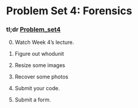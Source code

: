 # Problem Set 4: Forensics
### tl;dr [Problem_set4](http://docs.cs50.net/2017/x/psets/4/pset4.html)

0.  Watch Week 4’s lecture.

1.  Figure out whodunit

2.  Resize some images

3.  Recover some photos

4.  Submit your code.

5.  Submit a form.

